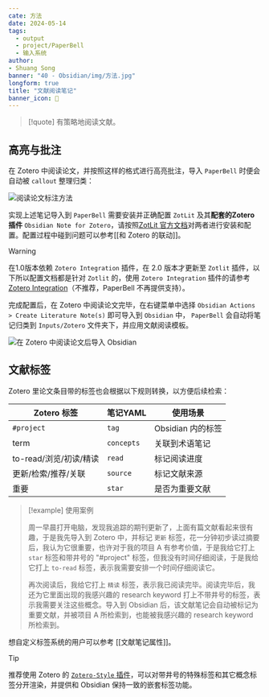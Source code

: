 ```yaml
---
cate: 方法
date: 2024-05-14
tags:
  - output
  - project/PaperBell
  - 输入系统
author:
- Shuang Song
banner: "40 - Obsidian/img/方法.jpg"
longform: true
title: "文献阅读笔记"
banner_icon: 🧭
---
```


> [!quote]
> 有策略地阅读文献。

## 高亮与批注

在 Zotero 中阅读论文，并按照这样的格式进行高亮批注，导入 `PaperBell` 时便会自动被 `callout` 整理归类：

![阅读论文标注方法](https://songshgeo-picgo-1302043007.cos.ap-beijing.myqcloud.com/uPic/CleanShot%202025-01-21%20at%2012.19.14@2x.png)

实现上述笔记导入到 `PaperBell` 需要安装并正确配置 `ZotLit` 及其**配套的Zotero插件** `Obsidian Note for Zotero`，请按照[ZotLit 官方文档](https://zotlit.aidenlx.top/zh-CN/getting-started/install)对两者进行安装和配置。配置过程中碰到问题可以参考[[和 Zotero 的联动]]。

> [!warning]
> 在1.0版本依赖 `Zotero Integration` 插件，在 2.0 版本才更新至 `Zotlit` 插件，以下所以配置文档都是针对 `Zotlit` 的，使用 `Zotero Integration` 插件的请参考 [Zotero Integration](https://github.com/mgmeyers/obsidian-zotero-integration)（不推荐，PaperBell 不再提供支持）。

完成配置后，在 Zotero 中阅读论文完毕，在右键菜单中选择 `Obsidian Actions > Create Literature Note(s)` 即可导入到 `Obsidian` 中， `PaperBell` 会自动将笔记归类到 `Inputs/Zotero` 文件夹下，并应用文献阅读模板。

![在 Zotero 中阅读论文后导入 Obsidian](https://songshgeo-picgo-1302043007.cos.ap-beijing.myqcloud.com/uPic/CleanShot%202025-01-21%20at%2012.39.58@2x.png)

## 文献标签

Zotero 里论文条目带的标签也会根据以下规则转换，以方便后续检索：

| Zotero 标签        | 笔记YAML     | 使用场景          |
| ---------------- | ---------- | ------------- |
| `#project`       | `tag`      | Obsidian 内的标签 |
| term             | `concepts` | 关联到术语笔记       |
| to-read/浏览/初读/精读 | `read`     | 标记阅读进度        |
| 更新/检索/推荐/关联      | `source`   | 标记文献来源        |
| 重要               | `star`     | 是否为重要文献       |

> [!example] 使用案例
>
> 周一早晨打开电脑，发现我追踪的期刊更新了，上面有篇文献看起来很有趣，于是我先导入到 Zotero 中，并标记 `更新` 标签，花一分钟初步读过摘要后，我认为它很重要，也许对于我的项目 A 有参考价值，于是我给它打上 `star` 标签和带井号的 "#project" 标签，但我没有时间仔细阅读，于是我给它打上 `to-read` 标签，表示我需要安排一个时间仔细阅读它。
>
> 再次阅读后，我给它打上 `精读` 标签，表示我已阅读完毕。阅读完毕后，我还为它里面出现的我感兴趣的 research keyword 打上不带井号的标签，表示我需要关注这些概念。导入到 Obsidian 后，该文献笔记会自动被标记为重要文献，并被项目 A 所检索到，也能被我感兴趣的 research keyword 所检索到。

想自定义标签系统的用户可以参考 [[文献笔记属性]]。

> [!tip]
> 推荐使用 Zotero 的 [`Zotero-Style` 插件](https://github.com/MuiseDestiny/zotero-style)，可以对带井号的特殊标签和其它概念标签分开渲染，并提供和 Obsidian 保持一致的嵌套标签功能。

